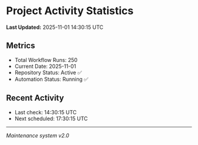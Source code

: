 # Project Activity Statistics

**Last Updated:** 2025-11-01 14:30:15 UTC

## Metrics
- Total Workflow Runs: 250
- Current Date: 2025-11-01
- Repository Status: Active ✅
- Automation Status: Running ✅

## Recent Activity
- Last check: 14:30:15 UTC
- Next scheduled: 17:30:15 UTC

---
*Maintenance system v2.0*
